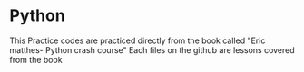 # Python
This Practice codes are practiced directly from the book called "Eric matthes- Python crash course"
Each files on the github are lessons covered from the book
